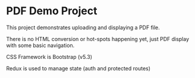 # PDF Demo Project

This project demonstrates uploading and displaying a PDF file.

There is no HTML conversion or hot-spots happening yet, just PDF display with some basic navigation.

CSS Framework is Bootstrap (v5.3)

Redux is used to manage state (auth and protected routes)